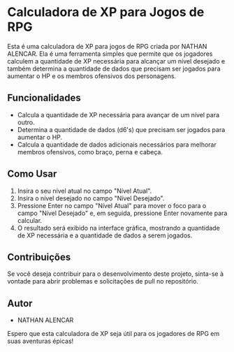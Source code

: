 # Calculadora de XP para Jogos de RPG

Esta é uma calculadora de XP para jogos de RPG criada por NATHAN ALENCAR. Ela é uma ferramenta simples que permite que os jogadores calculem a quantidade de XP necessária para alcançar um nível desejado e também determina a quantidade de dados que precisam ser jogados para aumentar o HP e os membros ofensivos dos personagens.

## Funcionalidades

- Calcula a quantidade de XP necessária para avançar de um nível para outro.
- Determina a quantidade de dados (d6's) que precisam ser jogados para aumentar o HP.
- Calcula a quantidade de dados adicionais necessários para melhorar membros ofensivos, como braço, perna e cabeça.

## Como Usar

1. Insira o seu nível atual no campo "Nível Atual".
2. Insira o nível desejado no campo "Nível Desejado".
3. Pressione Enter no campo "Nível Atual" para mover o foco para o campo "Nível Desejado" e, em seguida, pressione Enter novamente para calcular.
4. O resultado será exibido na interface gráfica, mostrando a quantidade de XP necessária e a quantidade de dados a serem jogados.

## Contribuições

Se você deseja contribuir para o desenvolvimento deste projeto, sinta-se à vontade para abrir problemas e solicitações de pull no repositório.

## Autor

- NATHAN ALENCAR

Espero que esta calculadora de XP seja útil para os jogadores de RPG em suas aventuras épicas!
